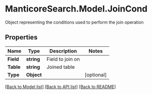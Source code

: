 # ManticoreSearch.Model.JoinCond
Object representing the conditions used to perform the join operation

## Properties

Name | Type | Description | Notes
------------ | ------------- | ------------- | -------------
**Field** | **string** | Field to join on | 
**Table** | **string** | Joined table | 
**Type** | **Object** |  | [optional] 

[[Back to Model list]](../README.md#documentation-for-models) [[Back to API list]](../README.md#documentation-for-api-endpoints) [[Back to README]](../README.md)

